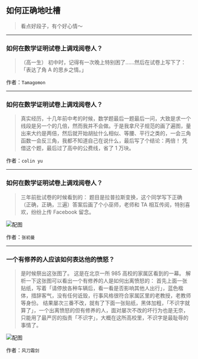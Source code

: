 ## 如何正确地吐槽

> 看点好段子，有个好心情～


 
---

### 如何在数学证明试卷上调戏阅卷人？

> （高一生）
> 初中时，记得有一次晚上特别困了……然后在试卷上写下了：
> 「表达了角 A 的思乡之情。」


作者：`Tamagomon`

---

### 如何在数学证明试卷上调戏阅卷人？

> 真实经历，十几年前中考的时候，数学题最后一题最后一问，大致是求一个线段是另一个的几倍，然而我并不会做。于是我拿尺子规范的画了遍图，量出来大约是两倍，然后就开始胡扯什么相似、等腰、平行之类的，一会三角函数一会反三角，我都不知道自己在说什么，最后写了个结论：两倍！
> 凭借这个题，最后过了高中的公费线，省了 1 万块。


作者：`colin yu`

---

### 如何在数学证明试卷上调戏阅卷人？

> 三年前批试卷的时候看到的：
> 题目是拉普拉斯变换，这个同学写下正确（正确，正确，三遍）答案后画了个小巫师，老师和 TA 相互传阅，特别喜欢，纷纷上传 Facebook 留念。



![配图](http://pic3.zhimg.com/70/9a5c042eb77de55947fb8de5204cb02e_b.jpg)


作者：`张初曼`

---

### 一个有修养的人应该如何表达他的愤怒？

> 是时候祭出这张图了。
> 这是在北京一所 985 高校的家属区看到的一幕。
> 解析一下这张图可以看出一个有修养的人是如何出离愤怒的：
> 首先上面一张贴纸，写着「请停放各种车辆后，看一看是否影响其他人出行」，蓝色楷体，措辞客气，没有任何诋毁，行事风格很符合家属区里的老教授，老教师等身份。
> 结果屡次三番不改，就有了下面一张贴纸，黑体加粗，「不识字就算了」，一个出离愤怒的但有修养的人，面对屡次不改的坏行为也是无奈，只能用了最严厉的指责「不识字」，大概在这所高校里，不识字是最耻辱的事情了。



![配图](http://pic1.zhimg.com/70/v2-d51a873d267985d5e0f6b05054d80bc4_b.jpg)


作者：`风刀霜剑`